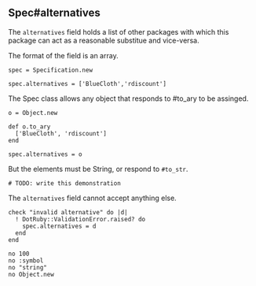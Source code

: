 ## Spec#alternatives

The `alternatives` field holds a list of other packages with which this
package can act as a reasonable substitue and vice-versa.

The format of the field is an array.

    spec = Specification.new

    spec.alternatives = ['BlueCloth','rdiscount']

The Spec class allows any object that responds to #to_ary to be
assinged.

    o = Object.new

    def o.to_ary
      ['BlueCloth', 'rdiscount']
    end

    spec.alternatives = o

But the elements must be String, or respond to `#to_str`.

    # TODO: write this demonstration

The `alternatives` field cannot accept anything else.

    check "invalid alternative" do |d|
      ! DotRuby::ValidationError.raised? do
        spec.alternatives = d
      end
    end

    no 100
    no :symbol
    no "string"
    no Object.new

